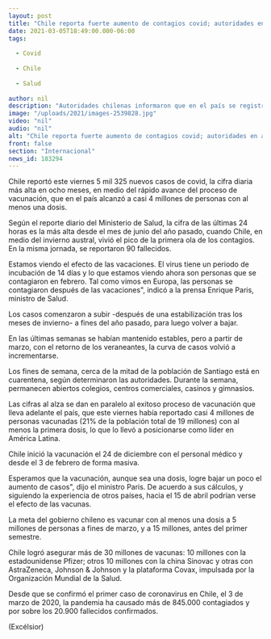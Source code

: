 ```yaml
---
layout: post
title: "Chile reporta fuerte aumento de contagios covid; autoridades en alerta"
date: 2021-03-05T18:49:00.000-06:00
tags:
  
  - Covid
  
  - Chile
  
  - Salud
  
author: nil
description: "Autoridades chilenas informaron que en el país se registra un aumento en los contagios de covid; el índice más alto en ocho meses."
image: "/uploads/2021/images-2539828.jpg"
video: "nil"
audio: "nil"
alt: "Chile reporta fuerte aumento de contagios covid; autoridades en alerta"
front: false
section: "Internacional"
news_id: 183294
---
```


Chile reportó este viernes 5 mil 325 nuevos casos de covid, la cifra diaria más alta en ocho meses, en medio del rápido avance del proceso de vacunación, que en el país alcanzó a casi 4 millones de personas con al menos una dosis.

Según el reporte diario del Ministerio de Salud, la cifra de las últimas 24 horas es la más alta desde el mes de junio del año pasado, cuando Chile, en medio del invierno austral, vivió el pico de la primera ola de los contagios. En la misma jornada, se reportaron 90 fallecidos.

Estamos viendo el efecto de las vacaciones. El virus tiene un periodo de incubación de 14 días y lo que estamos viendo ahora son personas que se contagiaron en febrero. Tal como vimos en Europa, las personas se contagiaron después de las vacaciones", indicó a la prensa Enrique Paris, ministro de Salud.

Los casos comenzaron a subir -después de una estabilización tras los meses de invierno- a fines del año pasado, para luego volver a bajar. 

En las últimas semanas se habían mantenido estables, pero a partir de marzo, con el retorno de los veraneantes, la curva de casos volvió a incrementarse.

Los fines de semana, cerca de la mitad de la población de Santiago está en cuarentena, según determinaron las autoridades. Durante la semana, permanecen abiertos colegios, centros comerciales, casinos y gimnasios.

Las cifras al alza se dan en paralelo al exitoso proceso de vacunación que lleva adelante el país, que este viernes había reportado casi 4 millones de personas vacunadas (21% de la población total de 19 millones) con al menos la primera dosis, lo que lo llevó a posicionarse como líder en América Latina.

Chile inició la vacunación el 24 de diciembre con el personal médico y desde el 3 de febrero de forma masiva.

Esperamos que la vacunación, aunque sea una dosis, logre bajar un poco el aumento de casos", dijo el ministro Paris. De acuerdo a sus cálculos, y siguiendo la experiencia de otros países, hacia el 15 de abril podrían verse el efecto de las vacunas.

La meta del gobierno chileno es vacunar con al menos una dosis a 5 millones de personas a fines de marzo, y a 15 millones, antes del primer semestre.

Chile logró asegurar más de 30 millones de vacunas: 10 millones con la estadounidense Pfizer; otros 10 millones con la china Sinovac y otras con AstraZeneca, Johnson & Johnson y la plataforma Covax, impulsada por la Organización Mundial de la Salud.

Desde que se confirmó el primer caso de coronavirus en Chile, el 3 de marzo de 2020, la pandemia ha causado más de 845.000 contagiados y por sobre los 20.900 fallecidos confirmados.

(Excélsior)